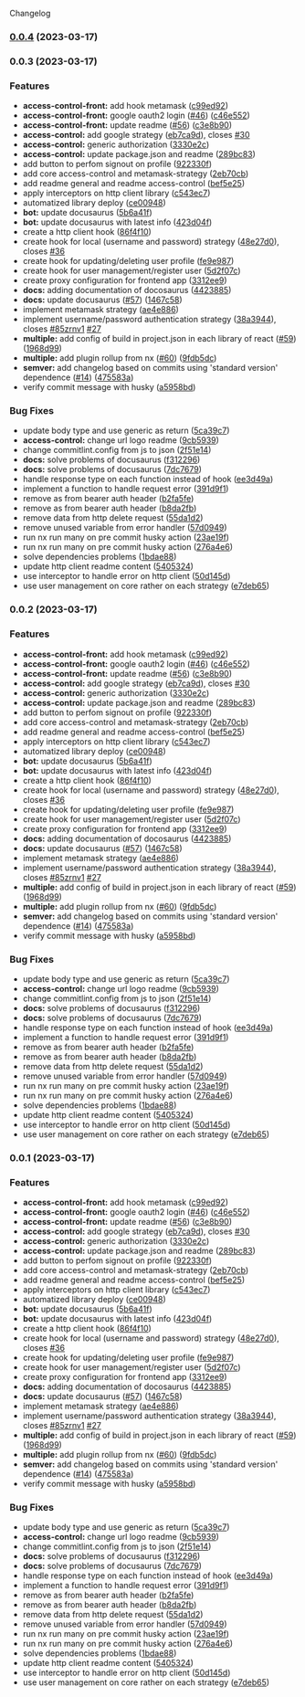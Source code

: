 Changelog
### [0.0.4](https://github.com/Invorious/invorious.git/compare/access-control-front.v0.0.3...access-control-front.v0.0.4) (2023-03-17)

### 0.0.3 (2023-03-17)


### Features

* **access-control-front:** add hook metamask ([c99ed92](https://github.com/Invorious/invorious.git/commit/c99ed92c12fdab60a835ad0dfaa83c44c780dec5))
* **access-control-front:** google oauth2 login ([#46](https://github.com/Invorious/invorious.git/issues/46)) ([c46e552](https://github.com/Invorious/invorious.git/commit/c46e5525d9b04aaa88a776cf885c35e694444e4b))
* **access-control-front:** update readme ([#56](https://github.com/Invorious/invorious.git/issues/56)) ([c3e8b90](https://github.com/Invorious/invorious.git/commit/c3e8b90fe0d202558aa3eeff207672af475aa695))
* **access-control:** add google strategy ([eb7ca9d](https://github.com/Invorious/invorious.git/commit/eb7ca9dfb3106ea4c89f6cab485a0aff086ba6ab)), closes [#30](https://github.com/Invorious/invorious.git/issues/30)
* **access-control:** generic authorization ([3330e2c](https://github.com/Invorious/invorious.git/commit/3330e2c93267ba61983bae3824fdaeeb5c20741d))
* **access-control:** update package.json and readme ([289bc83](https://github.com/Invorious/invorious.git/commit/289bc83225badd24eef76871bd3fdc3528538e56))
* add button to perfom signout on profile  ([922330f](https://github.com/Invorious/invorious.git/commit/922330fd4e2d942ac991523fb0f1730ed24917de))
* add core access-control and metamask-strategy ([2eb70cb](https://github.com/Invorious/invorious.git/commit/2eb70cbd321a83523f22edf2dc79b25e98f01043))
* add readme general and readme access-control ([bef5e25](https://github.com/Invorious/invorious.git/commit/bef5e25b022bbfadd99576ed958bee99bd120b0d))
* apply interceptors on http client library ([c543ec7](https://github.com/Invorious/invorious.git/commit/c543ec77ecbb19e9a3596ab2d16d3d58961b2542))
* automatized library deploy ([ce00948](https://github.com/Invorious/invorious.git/commit/ce00948ec49e0bb5f454fb1aa187b5e6c6281f46))
* **bot:** update docusaurus ([5b6a41f](https://github.com/Invorious/invorious.git/commit/5b6a41f8cc0cf13986fd43b719824c4c37edf7f3))
* **bot:** update docusaurus with latest info ([423d04f](https://github.com/Invorious/invorious.git/commit/423d04f5fd3424916ce63155ef6793ea921087c6))
* create a http client hook ([86f4f10](https://github.com/Invorious/invorious.git/commit/86f4f10309932c0100ffdd7ed67650e3765bd29f))
* create hook for local (username and password) strategy  ([48e27d0](https://github.com/Invorious/invorious.git/commit/48e27d06ae6c66b701c254dd593d94e06d4ce690)), closes [#36](https://github.com/Invorious/invorious.git/issues/36)
* create hook for updating/deleting user profile ([fe9e987](https://github.com/Invorious/invorious.git/commit/fe9e98750d88c93b764085c4996850f709492b82))
* create hook for user management/register user ([5d2f07c](https://github.com/Invorious/invorious.git/commit/5d2f07ca9b5d5947521bf4f7679a3b0383c51cb9))
* create proxy configuration for frontend app ([3312ee9](https://github.com/Invorious/invorious.git/commit/3312ee93425ad2e3829086855b7a82804d2a9321))
* **docs:** adding documentation of docosaurus ([4423885](https://github.com/Invorious/invorious.git/commit/442388513d03f89dcdc759c99c887346af5263ce))
* **docs:** update docusaurus ([#57](https://github.com/Invorious/invorious.git/issues/57)) ([1467c58](https://github.com/Invorious/invorious.git/commit/1467c58533987fbc9d1566034ca69da0e3936608))
* implement metamask strategy  ([ae4e886](https://github.com/Invorious/invorious.git/commit/ae4e886fd5ec19c2f8f91508f480edbbe78b98a5))
* implement username/password authentication strategy  ([38a3944](https://github.com/Invorious/invorious.git/commit/38a394493e3e15c4c32c20b11354021fc23ae625)), closes [#85zrnv1](https://github.com/Invorious/invorious.git/issues/85zrnv1) [#27](https://github.com/Invorious/invorious.git/issues/27)
* **multiple:** add config of build in project.json in each library of react ([#59](https://github.com/Invorious/invorious.git/issues/59)) ([1968d99](https://github.com/Invorious/invorious.git/commit/1968d9911d426aacee4f4817ecee527cb0c0e536))
* **multiple:** add plugin rollup from nx ([#60](https://github.com/Invorious/invorious.git/issues/60)) ([9fdb5dc](https://github.com/Invorious/invorious.git/commit/9fdb5dc5dc21093477dcea5da97951611866a776))
* **semver:** add changelog based on commits using 'standard version' dependence ([#14](https://github.com/Invorious/invorious.git/issues/14)) ([475583a](https://github.com/Invorious/invorious.git/commit/475583a824a1a33974d374760639fa92439fd9f9))
* verify commit message with husky ([a5958bd](https://github.com/Invorious/invorious.git/commit/a5958bd77253b1bce252438a84e4c237190acfb8))


### Bug Fixes

*  update body type and use generic as return ([5ca39c7](https://github.com/Invorious/invorious.git/commit/5ca39c763df745fa5ff617cbeb822729a40678d4))
* **access-control:** change url logo readme ([9cb5939](https://github.com/Invorious/invorious.git/commit/9cb5939375ce93f391ab81136bdada83b7e14cb0))
* change commitlint.config from js to json ([2f51e14](https://github.com/Invorious/invorious.git/commit/2f51e14e5408472c13e3a5973d63a040f1daa333))
* **docs:** solve problems of docusaurus ([f312296](https://github.com/Invorious/invorious.git/commit/f31229673f8137423293a51f667d3e0554712dd3))
* **docs:** solve problems of docusaurus ([7dc7679](https://github.com/Invorious/invorious.git/commit/7dc7679b224c99cdd440a1ba76d25e32eb3a61ac))
* handle response type on each function instead of hook ([ee3d49a](https://github.com/Invorious/invorious.git/commit/ee3d49ad8b2aead0ae388416b68738e6442481a9))
* implement a function to handle request error ([391d9f1](https://github.com/Invorious/invorious.git/commit/391d9f1bd735ce3c2829ee5515303094eb62af6f))
* remove as from bearer auth header ([b2fa5fe](https://github.com/Invorious/invorious.git/commit/b2fa5febfc3135ad9afd37d0228e81186da346d1))
* remove as from bearer auth header ([b8da2fb](https://github.com/Invorious/invorious.git/commit/b8da2fb74dd328dbc8facda893d94c36423a89b7))
* remove data from http delete request ([55da1d2](https://github.com/Invorious/invorious.git/commit/55da1d288d036e46c5ca4e7291eef0d1f7341caf))
* remove unused variable from error handler ([57d0949](https://github.com/Invorious/invorious.git/commit/57d094935bf9b8d4d3f23b7d731b49cfb0ce8592))
* run nx run many on pre commit husky action ([23ae19f](https://github.com/Invorious/invorious.git/commit/23ae19feac3708cff1b3adb28925bbdc31cd8b8f))
* run nx run many on pre commit husky action ([276a4e6](https://github.com/Invorious/invorious.git/commit/276a4e6e56abbbf18823eecc01e720f1a3791386))
* solve dependencies problems ([1bdae88](https://github.com/Invorious/invorious.git/commit/1bdae8898f9e7240320c1dc70714c455084872f0))
* update http client readme content ([5405324](https://github.com/Invorious/invorious.git/commit/54053247f5431e0ea21679b4b9d6d4253c75c8b0))
* use interceptor to handle error on http client ([50d145d](https://github.com/Invorious/invorious.git/commit/50d145d7701eddccfc0827839a7affa8fdae83fd))
* use user management on core rather on each strategy ([e7deb65](https://github.com/Invorious/invorious.git/commit/e7deb65159e3bb1280e4a0c0f1925e5657dcfc30))

### 0.0.2 (2023-03-17)


### Features

* **access-control-front:** add hook metamask ([c99ed92](https://github.com/Invorious/invorious.git/commit/c99ed92c12fdab60a835ad0dfaa83c44c780dec5))
* **access-control-front:** google oauth2 login ([#46](https://github.com/Invorious/invorious.git/issues/46)) ([c46e552](https://github.com/Invorious/invorious.git/commit/c46e5525d9b04aaa88a776cf885c35e694444e4b))
* **access-control-front:** update readme ([#56](https://github.com/Invorious/invorious.git/issues/56)) ([c3e8b90](https://github.com/Invorious/invorious.git/commit/c3e8b90fe0d202558aa3eeff207672af475aa695))
* **access-control:** add google strategy ([eb7ca9d](https://github.com/Invorious/invorious.git/commit/eb7ca9dfb3106ea4c89f6cab485a0aff086ba6ab)), closes [#30](https://github.com/Invorious/invorious.git/issues/30)
* **access-control:** generic authorization ([3330e2c](https://github.com/Invorious/invorious.git/commit/3330e2c93267ba61983bae3824fdaeeb5c20741d))
* **access-control:** update package.json and readme ([289bc83](https://github.com/Invorious/invorious.git/commit/289bc83225badd24eef76871bd3fdc3528538e56))
* add button to perfom signout on profile  ([922330f](https://github.com/Invorious/invorious.git/commit/922330fd4e2d942ac991523fb0f1730ed24917de))
* add core access-control and metamask-strategy ([2eb70cb](https://github.com/Invorious/invorious.git/commit/2eb70cbd321a83523f22edf2dc79b25e98f01043))
* add readme general and readme access-control ([bef5e25](https://github.com/Invorious/invorious.git/commit/bef5e25b022bbfadd99576ed958bee99bd120b0d))
* apply interceptors on http client library ([c543ec7](https://github.com/Invorious/invorious.git/commit/c543ec77ecbb19e9a3596ab2d16d3d58961b2542))
* automatized library deploy ([ce00948](https://github.com/Invorious/invorious.git/commit/ce00948ec49e0bb5f454fb1aa187b5e6c6281f46))
* **bot:** update docusaurus ([5b6a41f](https://github.com/Invorious/invorious.git/commit/5b6a41f8cc0cf13986fd43b719824c4c37edf7f3))
* **bot:** update docusaurus with latest info ([423d04f](https://github.com/Invorious/invorious.git/commit/423d04f5fd3424916ce63155ef6793ea921087c6))
* create a http client hook ([86f4f10](https://github.com/Invorious/invorious.git/commit/86f4f10309932c0100ffdd7ed67650e3765bd29f))
* create hook for local (username and password) strategy  ([48e27d0](https://github.com/Invorious/invorious.git/commit/48e27d06ae6c66b701c254dd593d94e06d4ce690)), closes [#36](https://github.com/Invorious/invorious.git/issues/36)
* create hook for updating/deleting user profile ([fe9e987](https://github.com/Invorious/invorious.git/commit/fe9e98750d88c93b764085c4996850f709492b82))
* create hook for user management/register user ([5d2f07c](https://github.com/Invorious/invorious.git/commit/5d2f07ca9b5d5947521bf4f7679a3b0383c51cb9))
* create proxy configuration for frontend app ([3312ee9](https://github.com/Invorious/invorious.git/commit/3312ee93425ad2e3829086855b7a82804d2a9321))
* **docs:** adding documentation of docosaurus ([4423885](https://github.com/Invorious/invorious.git/commit/442388513d03f89dcdc759c99c887346af5263ce))
* **docs:** update docusaurus ([#57](https://github.com/Invorious/invorious.git/issues/57)) ([1467c58](https://github.com/Invorious/invorious.git/commit/1467c58533987fbc9d1566034ca69da0e3936608))
* implement metamask strategy  ([ae4e886](https://github.com/Invorious/invorious.git/commit/ae4e886fd5ec19c2f8f91508f480edbbe78b98a5))
* implement username/password authentication strategy  ([38a3944](https://github.com/Invorious/invorious.git/commit/38a394493e3e15c4c32c20b11354021fc23ae625)), closes [#85zrnv1](https://github.com/Invorious/invorious.git/issues/85zrnv1) [#27](https://github.com/Invorious/invorious.git/issues/27)
* **multiple:** add config of build in project.json in each library of react ([#59](https://github.com/Invorious/invorious.git/issues/59)) ([1968d99](https://github.com/Invorious/invorious.git/commit/1968d9911d426aacee4f4817ecee527cb0c0e536))
* **multiple:** add plugin rollup from nx ([#60](https://github.com/Invorious/invorious.git/issues/60)) ([9fdb5dc](https://github.com/Invorious/invorious.git/commit/9fdb5dc5dc21093477dcea5da97951611866a776))
* **semver:** add changelog based on commits using 'standard version' dependence ([#14](https://github.com/Invorious/invorious.git/issues/14)) ([475583a](https://github.com/Invorious/invorious.git/commit/475583a824a1a33974d374760639fa92439fd9f9))
* verify commit message with husky ([a5958bd](https://github.com/Invorious/invorious.git/commit/a5958bd77253b1bce252438a84e4c237190acfb8))


### Bug Fixes

*  update body type and use generic as return ([5ca39c7](https://github.com/Invorious/invorious.git/commit/5ca39c763df745fa5ff617cbeb822729a40678d4))
* **access-control:** change url logo readme ([9cb5939](https://github.com/Invorious/invorious.git/commit/9cb5939375ce93f391ab81136bdada83b7e14cb0))
* change commitlint.config from js to json ([2f51e14](https://github.com/Invorious/invorious.git/commit/2f51e14e5408472c13e3a5973d63a040f1daa333))
* **docs:** solve problems of docusaurus ([f312296](https://github.com/Invorious/invorious.git/commit/f31229673f8137423293a51f667d3e0554712dd3))
* **docs:** solve problems of docusaurus ([7dc7679](https://github.com/Invorious/invorious.git/commit/7dc7679b224c99cdd440a1ba76d25e32eb3a61ac))
* handle response type on each function instead of hook ([ee3d49a](https://github.com/Invorious/invorious.git/commit/ee3d49ad8b2aead0ae388416b68738e6442481a9))
* implement a function to handle request error ([391d9f1](https://github.com/Invorious/invorious.git/commit/391d9f1bd735ce3c2829ee5515303094eb62af6f))
* remove as from bearer auth header ([b2fa5fe](https://github.com/Invorious/invorious.git/commit/b2fa5febfc3135ad9afd37d0228e81186da346d1))
* remove as from bearer auth header ([b8da2fb](https://github.com/Invorious/invorious.git/commit/b8da2fb74dd328dbc8facda893d94c36423a89b7))
* remove data from http delete request ([55da1d2](https://github.com/Invorious/invorious.git/commit/55da1d288d036e46c5ca4e7291eef0d1f7341caf))
* remove unused variable from error handler ([57d0949](https://github.com/Invorious/invorious.git/commit/57d094935bf9b8d4d3f23b7d731b49cfb0ce8592))
* run nx run many on pre commit husky action ([23ae19f](https://github.com/Invorious/invorious.git/commit/23ae19feac3708cff1b3adb28925bbdc31cd8b8f))
* run nx run many on pre commit husky action ([276a4e6](https://github.com/Invorious/invorious.git/commit/276a4e6e56abbbf18823eecc01e720f1a3791386))
* solve dependencies problems ([1bdae88](https://github.com/Invorious/invorious.git/commit/1bdae8898f9e7240320c1dc70714c455084872f0))
* update http client readme content ([5405324](https://github.com/Invorious/invorious.git/commit/54053247f5431e0ea21679b4b9d6d4253c75c8b0))
* use interceptor to handle error on http client ([50d145d](https://github.com/Invorious/invorious.git/commit/50d145d7701eddccfc0827839a7affa8fdae83fd))
* use user management on core rather on each strategy ([e7deb65](https://github.com/Invorious/invorious.git/commit/e7deb65159e3bb1280e4a0c0f1925e5657dcfc30))

### 0.0.1 (2023-03-17)


### Features

* **access-control-front:** add hook metamask ([c99ed92](https://github.com/Invorious/invorious.git/commit/c99ed92c12fdab60a835ad0dfaa83c44c780dec5))
* **access-control-front:** google oauth2 login ([#46](https://github.com/Invorious/invorious.git/issues/46)) ([c46e552](https://github.com/Invorious/invorious.git/commit/c46e5525d9b04aaa88a776cf885c35e694444e4b))
* **access-control-front:** update readme ([#56](https://github.com/Invorious/invorious.git/issues/56)) ([c3e8b90](https://github.com/Invorious/invorious.git/commit/c3e8b90fe0d202558aa3eeff207672af475aa695))
* **access-control:** add google strategy ([eb7ca9d](https://github.com/Invorious/invorious.git/commit/eb7ca9dfb3106ea4c89f6cab485a0aff086ba6ab)), closes [#30](https://github.com/Invorious/invorious.git/issues/30)
* **access-control:** generic authorization ([3330e2c](https://github.com/Invorious/invorious.git/commit/3330e2c93267ba61983bae3824fdaeeb5c20741d))
* **access-control:** update package.json and readme ([289bc83](https://github.com/Invorious/invorious.git/commit/289bc83225badd24eef76871bd3fdc3528538e56))
* add button to perfom signout on profile  ([922330f](https://github.com/Invorious/invorious.git/commit/922330fd4e2d942ac991523fb0f1730ed24917de))
* add core access-control and metamask-strategy ([2eb70cb](https://github.com/Invorious/invorious.git/commit/2eb70cbd321a83523f22edf2dc79b25e98f01043))
* add readme general and readme access-control ([bef5e25](https://github.com/Invorious/invorious.git/commit/bef5e25b022bbfadd99576ed958bee99bd120b0d))
* apply interceptors on http client library ([c543ec7](https://github.com/Invorious/invorious.git/commit/c543ec77ecbb19e9a3596ab2d16d3d58961b2542))
* automatized library deploy ([ce00948](https://github.com/Invorious/invorious.git/commit/ce00948ec49e0bb5f454fb1aa187b5e6c6281f46))
* **bot:** update docusaurus ([5b6a41f](https://github.com/Invorious/invorious.git/commit/5b6a41f8cc0cf13986fd43b719824c4c37edf7f3))
* **bot:** update docusaurus with latest info ([423d04f](https://github.com/Invorious/invorious.git/commit/423d04f5fd3424916ce63155ef6793ea921087c6))
* create a http client hook ([86f4f10](https://github.com/Invorious/invorious.git/commit/86f4f10309932c0100ffdd7ed67650e3765bd29f))
* create hook for local (username and password) strategy  ([48e27d0](https://github.com/Invorious/invorious.git/commit/48e27d06ae6c66b701c254dd593d94e06d4ce690)), closes [#36](https://github.com/Invorious/invorious.git/issues/36)
* create hook for updating/deleting user profile ([fe9e987](https://github.com/Invorious/invorious.git/commit/fe9e98750d88c93b764085c4996850f709492b82))
* create hook for user management/register user ([5d2f07c](https://github.com/Invorious/invorious.git/commit/5d2f07ca9b5d5947521bf4f7679a3b0383c51cb9))
* create proxy configuration for frontend app ([3312ee9](https://github.com/Invorious/invorious.git/commit/3312ee93425ad2e3829086855b7a82804d2a9321))
* **docs:** adding documentation of docosaurus ([4423885](https://github.com/Invorious/invorious.git/commit/442388513d03f89dcdc759c99c887346af5263ce))
* **docs:** update docusaurus ([#57](https://github.com/Invorious/invorious.git/issues/57)) ([1467c58](https://github.com/Invorious/invorious.git/commit/1467c58533987fbc9d1566034ca69da0e3936608))
* implement metamask strategy  ([ae4e886](https://github.com/Invorious/invorious.git/commit/ae4e886fd5ec19c2f8f91508f480edbbe78b98a5))
* implement username/password authentication strategy  ([38a3944](https://github.com/Invorious/invorious.git/commit/38a394493e3e15c4c32c20b11354021fc23ae625)), closes [#85zrnv1](https://github.com/Invorious/invorious.git/issues/85zrnv1) [#27](https://github.com/Invorious/invorious.git/issues/27)
* **multiple:** add config of build in project.json in each library of react ([#59](https://github.com/Invorious/invorious.git/issues/59)) ([1968d99](https://github.com/Invorious/invorious.git/commit/1968d9911d426aacee4f4817ecee527cb0c0e536))
* **multiple:** add plugin rollup from nx ([#60](https://github.com/Invorious/invorious.git/issues/60)) ([9fdb5dc](https://github.com/Invorious/invorious.git/commit/9fdb5dc5dc21093477dcea5da97951611866a776))
* **semver:** add changelog based on commits using 'standard version' dependence ([#14](https://github.com/Invorious/invorious.git/issues/14)) ([475583a](https://github.com/Invorious/invorious.git/commit/475583a824a1a33974d374760639fa92439fd9f9))
* verify commit message with husky ([a5958bd](https://github.com/Invorious/invorious.git/commit/a5958bd77253b1bce252438a84e4c237190acfb8))


### Bug Fixes

*  update body type and use generic as return ([5ca39c7](https://github.com/Invorious/invorious.git/commit/5ca39c763df745fa5ff617cbeb822729a40678d4))
* **access-control:** change url logo readme ([9cb5939](https://github.com/Invorious/invorious.git/commit/9cb5939375ce93f391ab81136bdada83b7e14cb0))
* change commitlint.config from js to json ([2f51e14](https://github.com/Invorious/invorious.git/commit/2f51e14e5408472c13e3a5973d63a040f1daa333))
* **docs:** solve problems of docusaurus ([f312296](https://github.com/Invorious/invorious.git/commit/f31229673f8137423293a51f667d3e0554712dd3))
* **docs:** solve problems of docusaurus ([7dc7679](https://github.com/Invorious/invorious.git/commit/7dc7679b224c99cdd440a1ba76d25e32eb3a61ac))
* handle response type on each function instead of hook ([ee3d49a](https://github.com/Invorious/invorious.git/commit/ee3d49ad8b2aead0ae388416b68738e6442481a9))
* implement a function to handle request error ([391d9f1](https://github.com/Invorious/invorious.git/commit/391d9f1bd735ce3c2829ee5515303094eb62af6f))
* remove as from bearer auth header ([b2fa5fe](https://github.com/Invorious/invorious.git/commit/b2fa5febfc3135ad9afd37d0228e81186da346d1))
* remove as from bearer auth header ([b8da2fb](https://github.com/Invorious/invorious.git/commit/b8da2fb74dd328dbc8facda893d94c36423a89b7))
* remove data from http delete request ([55da1d2](https://github.com/Invorious/invorious.git/commit/55da1d288d036e46c5ca4e7291eef0d1f7341caf))
* remove unused variable from error handler ([57d0949](https://github.com/Invorious/invorious.git/commit/57d094935bf9b8d4d3f23b7d731b49cfb0ce8592))
* run nx run many on pre commit husky action ([23ae19f](https://github.com/Invorious/invorious.git/commit/23ae19feac3708cff1b3adb28925bbdc31cd8b8f))
* run nx run many on pre commit husky action ([276a4e6](https://github.com/Invorious/invorious.git/commit/276a4e6e56abbbf18823eecc01e720f1a3791386))
* solve dependencies problems ([1bdae88](https://github.com/Invorious/invorious.git/commit/1bdae8898f9e7240320c1dc70714c455084872f0))
* update http client readme content ([5405324](https://github.com/Invorious/invorious.git/commit/54053247f5431e0ea21679b4b9d6d4253c75c8b0))
* use interceptor to handle error on http client ([50d145d](https://github.com/Invorious/invorious.git/commit/50d145d7701eddccfc0827839a7affa8fdae83fd))
* use user management on core rather on each strategy ([e7deb65](https://github.com/Invorious/invorious.git/commit/e7deb65159e3bb1280e4a0c0f1925e5657dcfc30))
